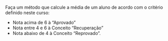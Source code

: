 Faça um método que calcule a média de um aluno de acordo com o critério definido neste curso: 
- Nota acima de 6 à “Aprovado”  
- Nota entre 4 e 6 à Conceito “Recuperação”  
- Nota abaixo de 4 à Conceito “Reprovado”.  